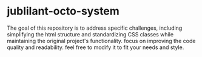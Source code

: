 # jublilant-octo-system
The goal of this repository is to address specific challenges, including simplifying the html structure and standardizing CSS classes while maintaining the original project's functionality. focus on improving the code quality and readability. feel free to modify it to fit your needs and style.
